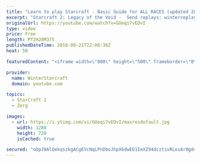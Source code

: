 ```yaml
---
title: "Learn to play Starcraft - Basic Guide for ALL RACES (updated 2017) #2"
excerpt: "Starcraft 2: Legacy of the Void -  Send replays: winterreplays@gmail.com ( -- Watch live at https://www.twitch.tv/wintergaming"
originalUrl: https://youtube.com/watch?v=GUeqi7vEDvI
type: video
price: Free
length: PT2H28M37S
publishedDateTime: 2018-09-21T22:08:36Z
heat: 50

featuredContent: "<iframe width=\"800\" height=\"500\" frameborder=\"0\" src=\"https://www.youtube.com/embed/GUeqi7vEDvI\" allow=\"accelerometer; autoplay; encrypted-media; gyroscope; picture-in-picture\" allowfullscreen></iframe>"

provider:
  name: WinterStarcraft
  domain: youtube.com

topics:
  - StarCraft 2
  - Zerg

images:
  - url: https://i.ytimg.com/vi/GUeqi7vEDvI/maxresdefault.jpg
    width: 1280
    height: 720
    isCached: true

secured: "oDpJ0AlQekqszkgACgEVcNqLPnDboJhpX6dwED1IeXZ94dcztivRLesAr0gd4O6OOyuXt6/n5R6Bb0xvtvedM/VHwMiE8MPn5zLJOwou/JnM9FIAG0KC2lnN1nso9eU+gTjxRLCq6nmnlvlqVf77nGSiAdue8NZSx+wy+ZfmS45nZKn7oXYUfAn1b61tJbMM6UOzaCPiibQMkuHF/i/a2gJEEQk12QoMUK9thTMWYHQjVP84JXGNIlqzh0snS6t34WgJMs40oT9l5a0GBv/NvEPEA4J9A0Gs1sKm23+YXaKQTp89jHEH5u6P2Lbc9/gOgOzBvr5TnDagjbdKRXm+FiNQ4ep1us9S39wdE5Yz4Z/7wXj3spDPWtoi6HoHCZESHBe3SoXsVozBZGxhDxtOwB6Q01VxkGqNaP7JhhXqAIE=;2z3iCRWzRB8RcvDtKLysJw=="
---
```



